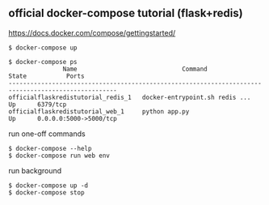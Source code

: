 ## official docker-compose tutorial (flask+redis)

https://docs.docker.com/compose/gettingstarted/

```
$ docker-compose up
```

```
$ docker-compose ps
               Name                             Command               State           Ports         
----------------------------------------------------------------------------------------------------
officialflaskredistutorial_redis_1   docker-entrypoint.sh redis ...   Up      6379/tcp              
officialflaskredistutorial_web_1     python app.py                    Up      0.0.0.0:5000->5000/tcp
```

run one-off commands

```
$ docker-compose --help
$ docker-compose run web env
```

run background

```
$ docker-compose up -d
$ docker-compose stop
```
